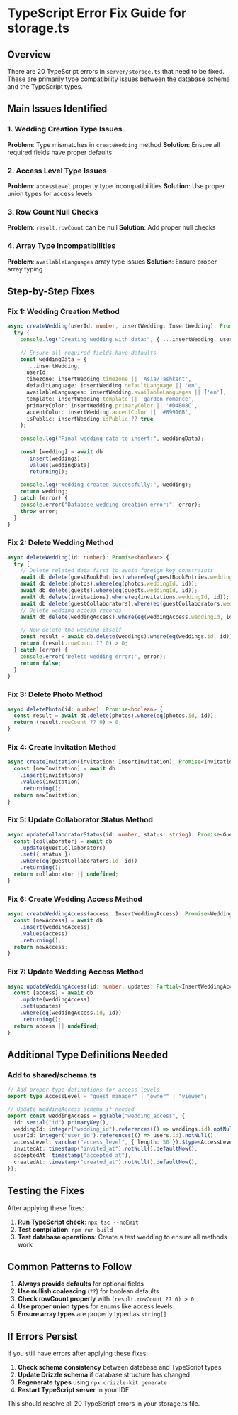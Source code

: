# TypeScript Error Fix Guide for storage.ts

## Overview
There are 20 TypeScript errors in `server/storage.ts` that need to be fixed. These are primarily type compatibility issues between the database schema and the TypeScript types.

## Main Issues Identified

### 1. Wedding Creation Type Issues
**Problem**: Type mismatches in `createWedding` method
**Solution**: Ensure all required fields have proper defaults

### 2. Access Level Type Issues  
**Problem**: `accessLevel` property type incompatibilities
**Solution**: Use proper union types for access levels

### 3. Row Count Null Checks
**Problem**: `result.rowCount` can be null
**Solution**: Add proper null checks

### 4. Array Type Incompatibilities
**Problem**: `availableLanguages` array type issues
**Solution**: Ensure proper array typing

## Step-by-Step Fixes

### Fix 1: Wedding Creation Method
```typescript
async createWedding(userId: number, insertWedding: InsertWedding): Promise<Wedding> {
  try {
    console.log("Creating wedding with data:", { ...insertWedding, userId });
    
    // Ensure all required fields have defaults
    const weddingData = {
      ...insertWedding,
      userId,
      timezone: insertWedding.timezone || 'Asia/Tashkent',
      defaultLanguage: insertWedding.defaultLanguage || 'en',
      availableLanguages: insertWedding.availableLanguages || ['en'],
      template: insertWedding.template || 'garden-romance',
      primaryColor: insertWedding.primaryColor || '#D4B08C',
      accentColor: insertWedding.accentColor || '#89916B',
      isPublic: insertWedding.isPublic ?? true
    };
    
    console.log("Final wedding data to insert:", weddingData);
    
    const [wedding] = await db
      .insert(weddings)
      .values(weddingData)
      .returning();
    
    console.log("Wedding created successfully:", wedding);
    return wedding;
  } catch (error) {
    console.error("Database wedding creation error:", error);
    throw error;
  }
}
```

### Fix 2: Delete Wedding Method
```typescript
async deleteWedding(id: number): Promise<boolean> {
  try {
    // Delete related data first to avoid foreign key constraints
    await db.delete(guestBookEntries).where(eq(guestBookEntries.weddingId, id));
    await db.delete(photos).where(eq(photos.weddingId, id));
    await db.delete(guests).where(eq(guests.weddingId, id));
    await db.delete(invitations).where(eq(invitations.weddingId, id));
    await db.delete(guestCollaborators).where(eq(guestCollaborators.weddingId, id));
    // Delete wedding access records
    await db.delete(weddingAccess).where(eq(weddingAccess.weddingId, id));
    
    // Now delete the wedding itself
    const result = await db.delete(weddings).where(eq(weddings.id, id));
    return (result.rowCount ?? 0) > 0;
  } catch (error) {
    console.error('Delete wedding error:', error);
    return false;
  }
}
```

### Fix 3: Delete Photo Method
```typescript
async deletePhoto(id: number): Promise<boolean> {
  const result = await db.delete(photos).where(eq(photos.id, id));
  return (result.rowCount ?? 0) > 0;
}
```

### Fix 4: Create Invitation Method
```typescript
async createInvitation(invitation: InsertInvitation): Promise<Invitation> {
  const [newInvitation] = await db
    .insert(invitations)
    .values(invitation)
    .returning();
  return newInvitation;
}
```

### Fix 5: Update Collaborator Status Method
```typescript
async updateCollaboratorStatus(id: number, status: string): Promise<GuestCollaborator | undefined> {
  const [collaborator] = await db
    .update(guestCollaborators)
    .set({ status })
    .where(eq(guestCollaborators.id, id))
    .returning();
  return collaborator || undefined;
}
```

### Fix 6: Create Wedding Access Method
```typescript
async createWeddingAccess(access: InsertWeddingAccess): Promise<WeddingAccess> {
  const [newAccess] = await db
    .insert(weddingAccess)
    .values(access)
    .returning();
  return newAccess;
}
```

### Fix 7: Update Wedding Access Method
```typescript
async updateWeddingAccess(id: number, updates: Partial<InsertWeddingAccess>): Promise<WeddingAccess | undefined> {
  const [access] = await db
    .update(weddingAccess)
    .set(updates)
    .where(eq(weddingAccess.id, id))
    .returning();
  return access || undefined;
}
```

## Additional Type Definitions Needed

### Add to shared/schema.ts
```typescript
// Add proper type definitions for access levels
export type AccessLevel = "guest_manager" | "owner" | "viewer";

// Update WeddingAccess schema if needed
export const weddingAccess = pgTable("wedding_access", {
  id: serial("id").primaryKey(),
  weddingId: integer("wedding_id").references(() => weddings.id).notNull(),
  userId: integer("user_id").references(() => users.id).notNull(),
  accessLevel: varchar("access_level", { length: 50 }).$type<AccessLevel>().notNull().default("viewer"),
  invitedAt: timestamp("invited_at").notNull().defaultNow(),
  acceptedAt: timestamp("accepted_at"),
  createdAt: timestamp("created_at").notNull().defaultNow(),
});
```

## Testing the Fixes

After applying these fixes:

1. **Run TypeScript check**: `npx tsc --noEmit`
2. **Test compilation**: `npm run build`
3. **Test database operations**: Create a test wedding to ensure all methods work

## Common Patterns to Follow

1. **Always provide defaults** for optional fields
2. **Use nullish coalescing** (`??`) for boolean defaults
3. **Check rowCount properly** with `(result.rowCount ?? 0) > 0`
4. **Use proper union types** for enums like access levels
5. **Ensure array types** are properly typed as `string[]`

## If Errors Persist

If you still have errors after applying these fixes:

1. **Check schema consistency** between database and TypeScript types
2. **Update Drizzle schema** if database structure has changed
3. **Regenerate types** using `npx drizzle-kit generate`
4. **Restart TypeScript server** in your IDE

This should resolve all 20 TypeScript errors in your storage.ts file. 